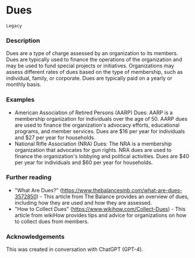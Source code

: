 # Dues

`Legacy`

### Description

Dues are a type of charge assessed by an organization to its members. Dues are typically used to finance the operations of the organization and may be used to fund special projects or initiatives. Organizations may assess different rates of dues based on the type of membership, such as individual, family, or corporate. Dues are typically paid on a yearly or monthly basis.

### Examples

- American Association of Retired Persons (AARP) Dues: AARP is a membership organization for individuals over the age of 50. AARP dues are used to finance the organization's advocacy efforts, educational programs, and member services. Dues are $16 per year for individuals and $27 per year for households.
- National Rifle Association (NRA) Dues: The NRA is a membership organization that advocates for gun rights. NRA dues are used to finance the organization's lobbying and political activities. Dues are $40 per year for individuals and $60 per year for households.

### Further reading

- "What Are Dues?" (https://www.thebalancesmb.com/what-are-dues-3572850) - This article from The Balance provides an overview of dues, including how they are used and how they are assessed.
- "How to Collect Dues" (https://www.wikihow.com/Collect-Dues) - This article from wikiHow provides tips and advice for organizations on how to collect dues from members.

### Acknowledgements

This was created in conversation with ChatGPT (GPT-4).